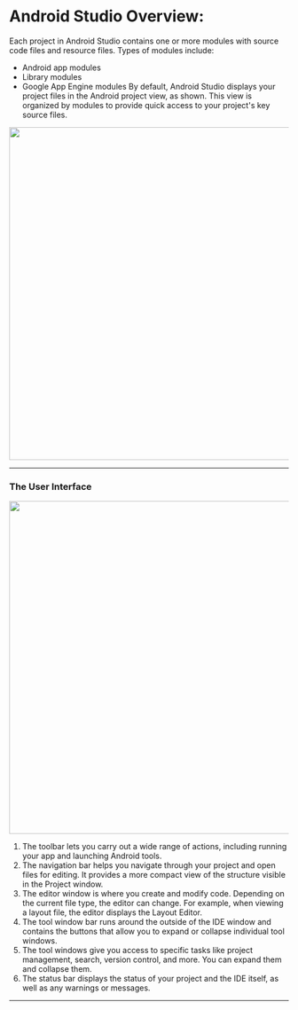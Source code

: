 
# Android Studio Overview:

Each project in Android Studio contains one or more modules with source code files and resource files. Types of modules include:
* Android app modules
* Library modules
* Google App Engine modules
By default, Android Studio displays your project files in the Android project view, as shown. This view is organized by modules to provide quick access to your project's key source files.
<img src="https://developer.android.com/studio/images/intro/project-android-view_2-1_2x.png" height=600>

***

### The User Interface

<img src="https://developer.android.com/studio/images/intro/main-window_2-2_2x.png" height=600>

1. The toolbar lets you carry out a wide range of actions, including running your app and launching Android tools.
2. The navigation bar helps you navigate through your project and open files for editing. It provides a more compact view of the structure visible in the Project window.
3. The editor window is where you create and modify code. Depending on the current file type, the editor can change. For example, when viewing a layout file, the editor displays the Layout Editor.
4. The tool window bar runs around the outside of the IDE window and contains the buttons that allow you to expand or collapse individual tool windows.
5. The tool windows give you access to specific tasks like project management, search, version control, and more. You can expand them and collapse them.
6. The status bar displays the status of your project and the IDE itself, as well as any warnings or messages.

***

